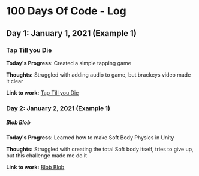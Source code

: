 # 100 Days Of Code - Log


## Day 1: January 1, 2021 (Example 1)
### Tap Till you Die

**Today's Progress**: Created a simple tapping game

**Thoughts:** Struggled with adding audio to game, but brackeys video made it clear

**Link to work:** [Tap Till you Die](https://github.com/vinayagapillai/tap-till-you-die.git)

### Day 2: January 2, 2021 (Example 1)
##### Blob Blob

**Today's Progress**: Learned how to make Soft Body Physics in Unity

**Thoughts:** Struggled with creating the total Soft body itself, tries to give up, but this challenge made me do it

**Link to work:** [Blob Blob](https://github.com/vinayagapillai/blob-blob.git)
